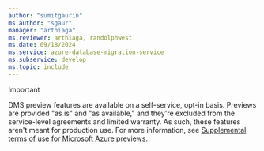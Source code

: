 ```yaml
---
author: "sumitgaurin"
ms.author: "sgaur"
manager: "arthiaga"
ms.reviewer: arthiaga, randolphwest
ms.date: 09/18/2024
ms.service: azure-database-migration-service
ms.subservice: develop
ms.topic: include
---
```


> [!IMPORTANT]  
> DMS preview features are available on a self-service, opt-in basis. Previews are provided "as is" and "as available," and they're excluded from the service-level agreements and limited warranty. As such, these features aren't meant for production use. For more information, see [Supplemental terms of use for Microsoft Azure previews](https://azure.microsoft.com/support/legal/preview-supplemental-terms/).
